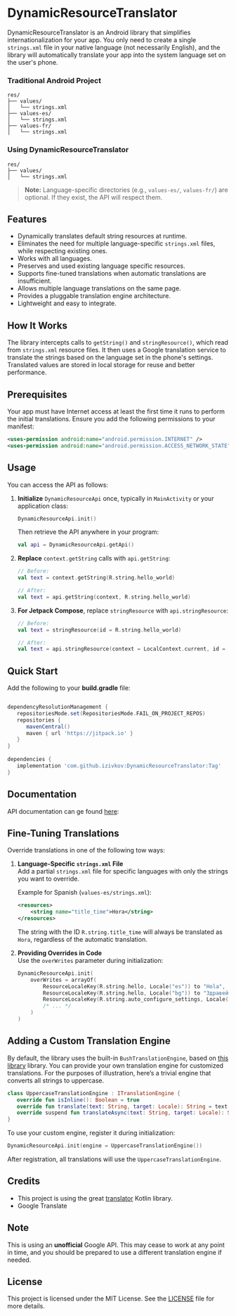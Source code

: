 # DynamicResourceTranslator

DynamicResourceTranslator is an Android library that simplifies internationalization for your app. You only need to create 
a single `strings.xml` file in your native language (not necessarily English), and the library will 
automatically translate your app into the system language set on the user's phone.

### Traditional Android Project
```
res/
├── values/
│   └── strings.xml
├── values-es/
│   └── strings.xml
├── values-fr/
│   └── strings.xml
```

### Using DynamicResourceTranslator
```
res/
├── values/
│   └── strings.xml
```
> **Note:** Language-specific directories (e.g., `values-es/`, `values-fr/`) are optional. If they exist, the API will respect them.

## Features

- Dynamically translates default string resources at runtime.
- Eliminates the need for multiple language-specific `strings.xml` files, while respecting existing ones.
- Works with all languages.
- Preserves and used existing language specific resources.
- Supports fine-tuned translations when automatic translations are insufficient.
- Allows multiple language translations on the same page.
- Provides a pluggable translation engine architecture.
- Lightweight and easy to integrate.


## How It Works

The library intercepts calls to `getString()` and `stringResource()`, which read from `strings.xml` resource files. 
It then uses a Google translation service to translate the strings based on the language set in the phone's settings. 
Translated values are stored in local storage for reuse and better performance.

## Prerequisites
Your app must have Internet access at least the first time it runs to perform the initial translations.
Ensure you add the following permissions to your manifest:

```xml
<uses-permission android:name="android.permission.INTERNET" />
<uses-permission android:name="android.permission.ACCESS_NETWORK_STATE" />
```

## Usage

You can access the API as follows:

1. **Initialize** `DynamicResourceApi` once, typically in `MainActivity` or your application class:
   ```kotlin
   DynamicResourceApi.init()
   ```
   Then retrieve the API anywhere in your program:
   ```kotlin
   val api = DynamicResourceApi.getApi()
   ```

2. **Replace** `context.getString` calls with `api.getString`:
   ```kotlin
   // Before:
   val text = context.getString(R.string.hello_world) 
   
   // After:
   val text = api.getString(context, R.string.hello_world)
   ```

3. **For Jetpack Compose**, replace `stringResource` with `api.stringResource`:
   ```kotlin
   // Before:
   val text = stringResource(id = R.string.hello_world)

   // After:
   val text = api.stringResource(context = LocalContext.current, id = R.string.hello_world)
   ```
   
## Quick Start

Add the following to your **build.gradle** file:

```groovy

dependencyResolutionManagement {
   repositoriesMode.set(RepositoriesMode.FAIL_ON_PROJECT_REPOS)
   repositories {
      mavenCentral()
      maven { url 'https://jitpack.io' }
   }
}
	
dependencies {
   implementation 'com.github.izivkov:DynamicResourceTranslator:Tag'
}
```

## Documentation
API documentation can ge found [here](https://izivkov.github.io/DynamicResourceTranslator/api/org.avmedia.translateapi/-dynamic-translator/index.html):

## Fine-Tuning Translations
Override translations in one of the following tow ways:

1. **Language-Specific `strings.xml` File**  
   Add a partial `strings.xml` file for specific languages with only the strings you want to override.

   Example for Spanish (`values-es/strings.xml`):
   ```xml
   <resources>
       <string name="title_time">Hora</string>
   </resources>
   ```
   The string with the ID `R.string.title_time` will always be translated as `Hora`, regardless of the automatic translation.

2. **Providing Overrides in Code**  
   Use the `overWrites` parameter during initialization:
   ```kotlin
   DynamicResourceApi.init(
       overWrites = arrayOf(
           ResourceLocaleKey(R.string.hello, Locale("es")) to "Hola",
           ResourceLocaleKey(R.string.hello, Locale("bg")) to "Здравей %1$s",
           ResourceLocaleKey(R.string.auto_configure_settings, Locale("pt")) to "Auto",
           /* ... */
       )
   )
   ```

## Adding a Custom Translation Engine
By default, the library uses the built-in `BushTranslationEngine`, based on [this library](https://github.com/therealbush/translator) library.
You can provide your own translation engine for customized translations.
For the purposes of illustration, here’s a trivial engine that converts all strings to uppercase.

```kotlin
class UppercaseTranslationEngine : ITranslationEngine {
   override fun isInline(): Boolean = true
   override fun translate(text: String, target: Locale): String = text.uppercase()
   override suspend fun translateAsync(text: String, target: Locale): String = text.uppercase()
}
```
To use your custom engine, register it during initialization:

```kotlin
DynamicResourceApi.init(engine = UppercaseTranslationEngine())
```
After registration, all translations will use the `UppercaseTranslationEngine`.

## Credits
- This project is using the great [translator](https://github.com/therealbush/translator) Kotlin library.
- Google Translate

## Note
This is using an **unofficial** Google API. This may cease to work at any point in time, and you should be prepared to use a different translation engine if needed.

## License
This project is licensed under the MIT License. See the [LICENSE](LICENSE) file for more details.
